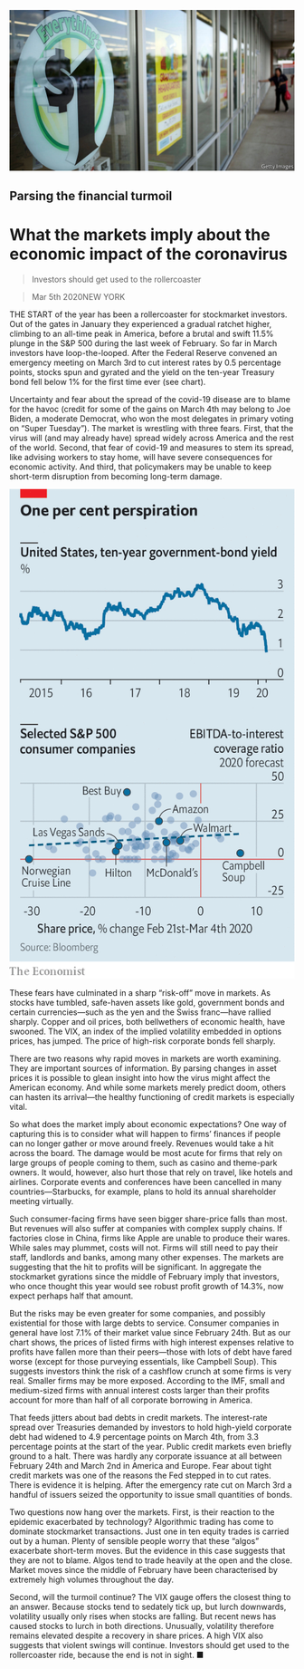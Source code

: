 ![](./images/20200307_FNP503.jpg)

## Parsing the financial turmoil

# What the markets imply about the economic impact of the coronavirus

> Investors should get used to the rollercoaster

> Mar 5th 2020NEW YORK

THE START of the year has been a rollercoaster for stockmarket investors. Out of the gates in January they experienced a gradual ratchet higher, climbing to an all-time peak in America, before a brutal and swift 11.5% plunge in the S&P 500 during the last week of February. So far in March investors have loop-the-looped. After the Federal Reserve convened an emergency meeting on March 3rd to cut interest rates by 0.5 percentage points, stocks spun and gyrated and the yield on the ten-year Treasury bond fell below 1% for the first time ever (see chart).

Uncertainty and fear about the spread of the covid-19 disease are to blame for the havoc (credit for some of the gains on March 4th may belong to Joe Biden, a moderate Democrat, who won the most delegates in primary voting on “Super Tuesday”). The market is wrestling with three fears. First, that the virus will (and may already have) spread widely across America and the rest of the world. Second, that fear of covid-19 and measures to stem its spread, like advising workers to stay home, will have severe consequences for economic activity. And third, that policymakers may be unable to keep short-term disruption from becoming long-term damage.

![](./images/20200307_FNC580.png)

These fears have culminated in a sharp “risk-off” move in markets. As stocks have tumbled, safe-haven assets like gold, government bonds and certain currencies—such as the yen and the Swiss franc—have rallied sharply. Copper and oil prices, both bellwethers of economic health, have swooned. The VIX, an index of the implied volatility embedded in options prices, has jumped. The price of high-risk corporate bonds fell sharply.

There are two reasons why rapid moves in markets are worth examining. They are important sources of information. By parsing changes in asset prices it is possible to glean insight into how the virus might affect the American economy. And while some markets merely predict doom, others can hasten its arrival—the healthy functioning of credit markets is especially vital.

So what does the market imply about economic expectations? One way of capturing this is to consider what will happen to firms’ finances if people can no longer gather or move around freely. Revenues would take a hit across the board. The damage would be most acute for firms that rely on large groups of people coming to them, such as casino and theme-park owners. It would, however, also hurt those that rely on travel, like hotels and airlines. Corporate events and conferences have been cancelled in many countries—Starbucks, for example, plans to hold its annual shareholder meeting virtually.

Such consumer-facing firms have seen bigger share-price falls than most. But revenues will also suffer at companies with complex supply chains. If factories close in China, firms like Apple are unable to produce their wares. While sales may plummet, costs will not. Firms will still need to pay their staff, landlords and banks, among many other expenses. The markets are suggesting that the hit to profits will be significant. In aggregate the stockmarket gyrations since the middle of February imply that investors, who once thought this year would see robust profit growth of 14.3%, now expect perhaps half that amount.

But the risks may be even greater for some companies, and possibly existential for those with large debts to service. Consumer companies in general have lost 7.1% of their market value since February 24th. But as our chart shows, the prices of listed firms with high interest expenses relative to profits have fallen more than their peers—those with lots of debt have fared worse (except for those purveying essentials, like Campbell Soup). This suggests investors think the risk of a cashflow crunch at some firms is very real. Smaller firms may be more exposed. According to the IMF, small and medium-sized firms with annual interest costs larger than their profits account for more than half of all corporate borrowing in America.

That feeds jitters about bad debts in credit markets. The interest-rate spread over Treasuries demanded by investors to hold high-yield corporate debt had widened to 4.9 percentage points on March 4th, from 3.3 percentage points at the start of the year. Public credit markets even briefly ground to a halt. There was hardly any corporate issuance at all between February 24th and March 2nd in America and Europe. Fear about tight credit markets was one of the reasons the Fed stepped in to cut rates. There is evidence it is helping. After the emergency rate cut on March 3rd a handful of issuers seized the opportunity to issue small quantities of bonds.

Two questions now hang over the markets. First, is their reaction to the epidemic exacerbated by technology? Algorithmic trading has come to dominate stockmarket transactions. Just one in ten equity trades is carried out by a human. Plenty of sensible people worry that these “algos” exacerbate short-term moves. But the evidence in this case suggests that they are not to blame. Algos tend to trade heavily at the open and the close. Market moves since the middle of February have been characterised by extremely high volumes throughout the day.

Second, will the turmoil continue? The VIX gauge offers the closest thing to an answer. Because stocks tend to sedately tick up, but lurch downwards, volatility usually only rises when stocks are falling. But recent news has caused stocks to lurch in both directions. Unusually, volatility therefore remains elevated despite a recovery in share prices. A high VIX also suggests that violent swings will continue. Investors should get used to the rollercoaster ride, because the end is not in sight. ■